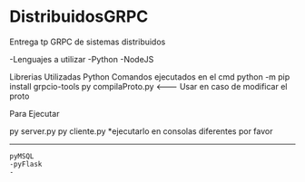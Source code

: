 # DistribuidosGRPC
Entrega tp GRPC de sistemas distribuidos

-Lenguajes a utilizar
    -Python
    -NodeJS

Librerias Utilizadas
Python
Comandos ejecutados en el cmd
    python -m pip install grpcio-tools
    py compilaProto.py <--- Usar en caso de modificar el proto


Para Ejecutar

py server.py
py cliente.py 
*ejecutarlo en consolas diferentes por favor
*****
    pyMSQL
    -pyFlask
    -